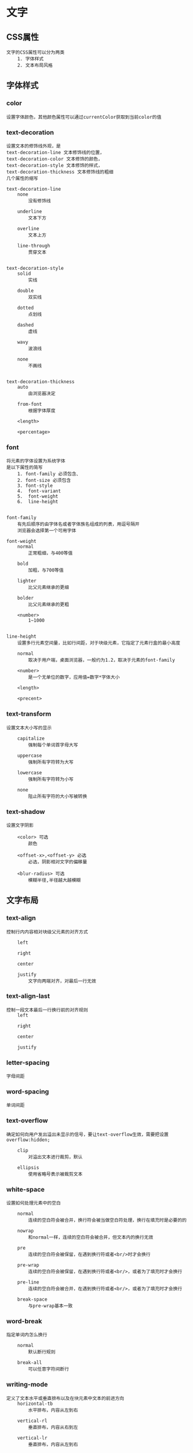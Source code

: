 # 文字

## CSS属性
    文字的CSS属性可以分为两类
        1. 字体样式
        2. 文本布局风格
   

## 字体样式

### color
    设置字体颜色，其他颜色属性可以通过currentColor获取到当前color的值

### text-decoration
    设置文本的修饰线外观，是
    text-decoration-line 文本修饰线的位置，
    text-decoration-color 文本修饰的颜色，
    text-decoration-style 文本修饰的样式，
    text-decoration-thickness 文本修饰线的粗细
    几个属性的缩写

    text-decoration-line
        none
            没有修饰线
        
        underline
            文本下方
        
        overline
            文本上方
        
        line-through
            贯穿文本
        
    
    text-decoration-style
        solid
            实线
        
        double
            双实线
        
        dotted
            点划线
        
        dashed
            虚线
        
        wavy
            波浪线
        
        none
            不画线
    

    text-decoration-thickness
        auto
            由浏览器决定
        
        from-font
            根据字体厚度
        
        <length>

        <percentage>
        

### font
    将元素的字体设置为系统字体
    是以下属性的简写
        1. font-family 必须包含、
        2. font-size 必须包含
        3. font-style
        4.  font-variant
        5.  font-weight
        6.  line-height


    font-family
        有先后顺序的由字体名或者字体族名组成的列表，用逗号隔开
        浏览器会选择第一个可用字体

    font-weight
        normal
            正常粗细，与400等值
        
        bold
            加粗，与700等值
        
        lighter
            比父元素继承的更细
        
        bolder
            比父元素继承的更粗
        
        <number>
            1~1000

    
    line-height
        设置多行元素空间量，比如行间距，对于块级元素，它指定了元素行盒的最小高度

        normal
            取决于用户端，桌面浏览器，一般约为1.2，取决于元素的font-family
        
        <number>
            是一个无单位的数字，应用值=数字*字体大小
        
        <length>

        <precent>


### text-transform 
    设置文本大小写的显示

        capitalize
            强制每个单词首字母大写
        
        uppercase
            强制所有字符转为大写

        lowercase
            强制所有字符转为小写
        
        none
            阻止所有字符的大小写被转换

### text-shadow
    设置文字阴影

        <color> 可选
            颜色
        
        <offset-x>,<offset-y> 必选
            必选，阴影相对文字的偏移量
        
        <blur-radius> 可选
            模糊半径,半径越大越模糊


## 文字布局

### text-align
    控制行内内容相对块级父元素的对齐方式

        left

        right
        
        center

        justify
            文字向两端对齐，对最后一行无效

### text-align-last
    控制一段文本最后一行换行前的对齐规则
        left

        right

        center

        justify


### letter-spacing
    字母间距

### word-spacing
    单词间距

### text-overflow
    确定如何向用户发出溢出未显示的信号，要让text-overflow生效，需要把设置overflow:hidden;

        clip
            对溢出文本进行裁剪，默认
        
        ellipsis
            使用省略号表示被裁剪文本
        
### white-space
    设置如何处理元素中的空白

        normal
            连续的空白符会被合并，换行符会被当做空白符处理，换行在填充时是必要的的

        nowrap
            和normal一样，连续的空白符会被合并，但文本内的换行无效
        
        pre
            连续的空白符会被保留，在遇到换行符或者<br/>时才会换行

        pre-wrap
            连续的空白符会被保留，在遇到换行符或者<br/>，或者为了填充时才会换行

        pre-line
            连续的空白符会被合并，在遇到换行符或者<br/>，或者为了填充时才会换行
        
        break-space
            与pre-wrap基本一致


### word-break
    指定单词内怎么换行

        normal
            默认断行规则
        
        break-all
            可以任意字符间断行
        

### writing-mode
    定义了文本水平或垂直排布以及在块元素中文本的前进方向
        horizontal-tb
            水平排布，内容从左到右

        vertical-rl
            垂直排布，内容从右到左

        vertical-lr
            垂直排布，内容从左到右

